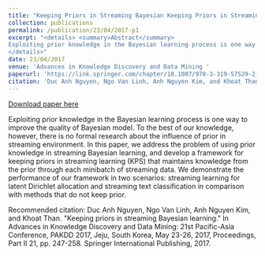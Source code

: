 ```yaml
---
title: "Keeping Priors in Streaming Bayesian Keeping Priors in Streaming Bayesian Learning"
collection: publications
permalink: /publication/23/04/2017-p1
excerpt: "<details> <summary>Abstract</summary>
Exploiting prior knowledge in the Bayesian learning process is one way to improve the quality of Bayesian model. To the best of our knowledge, however, there is no formal research about the influence of prior in streaming environment. In this paper, we address the problem of using prior knowledge in streaming Bayesian learning, and develop a framework for keeping priors in streaming learning (KPS) that maintains knowledge from the prior through each minibatch of streaming data. We demonstrate the performance of our framework in two scenarios: streaming learning for latent Dirichlet allocation and streaming text classification in comparison with methods that do not keep prior.
</details>"
date: 23/04/2017
venue: 'Advances in Knowledge Discovery and Data Mining '
paperurl: 'https://link.springer.com/chapter/10.1007/978-3-319-57529-2_20'
citation: 'Duc Anh Nguyen, Ngo Van Linh, Anh Nguyen Kim, and Khoat Than. &quot;Keeping priors in streaming Bayesian learning.&quot; In Advances in Knowledge Discovery and Data Mining: 21st Pacific-Asia Conference, PAKDD 2017, Jeju, South Korea, May 23-26, 2017, Proceedings, Part II 21, pp. 247-258. Springer International Publishing, 2017.'
---
```


<a href='https://link.springer.com/chapter/10.1007/978-3-319-57529-2_20'>Download paper here</a>

Exploiting prior knowledge in the Bayesian learning process is one way to improve the quality of Bayesian model. To the best of our knowledge, however, there is no formal research about the influence of prior in streaming environment. In this paper, we address the problem of using prior knowledge in streaming Bayesian learning, and develop a framework for keeping priors in streaming learning (KPS) that maintains knowledge from the prior through each minibatch of streaming data. We demonstrate the performance of our framework in two scenarios: streaming learning for latent Dirichlet allocation and streaming text classification in comparison with methods that do not keep prior.

Recommended citation: Duc Anh Nguyen, Ngo Van Linh, Anh Nguyen Kim, and Khoat Than. "Keeping priors in streaming Bayesian learning." In Advances in Knowledge Discovery and Data Mining: 21st Pacific-Asia Conference, PAKDD 2017, Jeju, South Korea, May 23-26, 2017, Proceedings, Part II 21, pp. 247-258. Springer International Publishing, 2017.